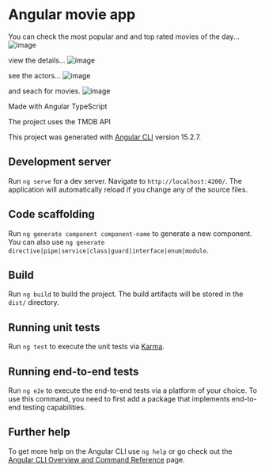 # Angular movie app
You can check the most popular and and top rated movies of the day...
![image](https://github.com/nbruno0809/angular_movie_app/assets/79459734/b5655590-db50-45cf-adf1-b1a2e1db1ecb)

view the details...
![image](https://github.com/nbruno0809/angular_movie_app/assets/79459734/1454dc8d-c03e-4048-8c30-28c41e82c928)

see the actors...
![image](https://github.com/nbruno0809/angular_movie_app/assets/79459734/16a63c31-fea3-4701-b492-238ed390b083)

and seach for movies.
![image](https://github.com/nbruno0809/angular_movie_app/assets/79459734/c13d2714-1829-42c6-aa02-fdb0908d592c)

Made with Angular TypeScript

The project uses the TMDB API

This project was generated with [Angular CLI](https://github.com/angular/angular-cli) version 15.2.7.

## Development server

Run `ng serve` for a dev server. Navigate to `http://localhost:4200/`. The application will automatically reload if you change any of the source files.

## Code scaffolding

Run `ng generate component component-name` to generate a new component. You can also use `ng generate directive|pipe|service|class|guard|interface|enum|module`.

## Build

Run `ng build` to build the project. The build artifacts will be stored in the `dist/` directory.

## Running unit tests

Run `ng test` to execute the unit tests via [Karma](https://karma-runner.github.io).

## Running end-to-end tests

Run `ng e2e` to execute the end-to-end tests via a platform of your choice. To use this command, you need to first add a package that implements end-to-end testing capabilities.

## Further help

To get more help on the Angular CLI use `ng help` or go check out the [Angular CLI Overview and Command Reference](https://angular.io/cli) page.
